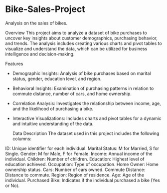 # Bike-Sales-Project
Analysis on the sales of bikes.

Overview
This project aims to analyze a dataset of bike purchases to uncover key insights about customer demographics, purchasing behavior, and trends. The analysis includes creating various charts and pivot tables to visualize and understand the data, which can be utilized for business intelligence and decision-making.

Features
* Demographic Insights: Analysis of bike purchases based on marital status, gender, education level, and region.
* Behavioral Insights: Examination of purchasing patterns in relation to commute distance, number of cars, and home ownership.
* Correlation Analysis: Investigates the relationship between income, age, and the likelihood of purchasing a bike.
* Interactive Visualizations: Includes charts and pivot tables for a dynamic and intuitive understanding of the data.

  Data Description
The dataset used in this project includes the following columns:

ID: Unique identifier for each individual.
Marital Status: M for Married, S for Single.
Gender: M for Male, F for Female.
Income: Annual income of the individual.
Children: Number of children.
Education: Highest level of education achieved.
Occupation: Type of occupation.
Home Owner: Home ownership status.
Cars: Number of cars owned.
Commute Distance: Distance to commute.
Region: Region of residence.
Age: Age of the individual.
Purchased Bike: Indicates if the individual purchased a bike (Yes or No).
